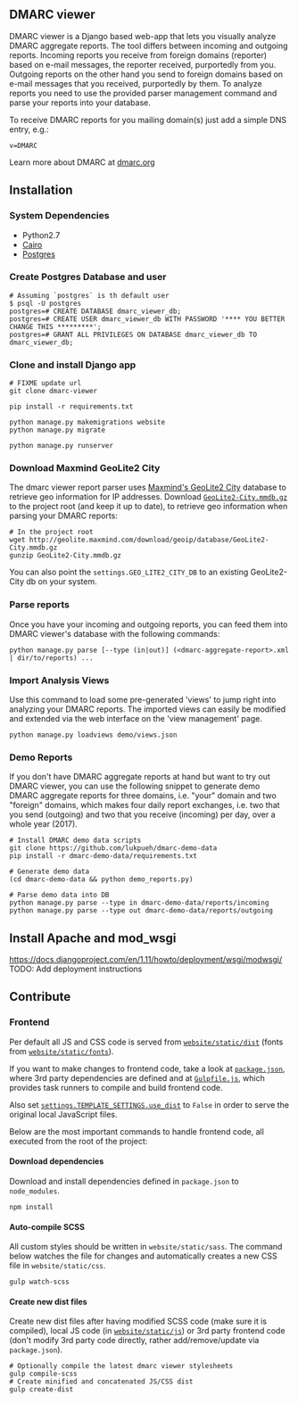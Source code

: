 DMARC viewer
------
DMARC viewer is a Django based web-app that lets you visually analyze DMARC aggregate reports. The tool differs between incoming and outgoing reports. Incoming reports you receive from foreign domains (reporter) based on e-mail messages, the reporter received, purportedly from you. Outgoing reports on the other hand you send to foreign domains based on e-mail messages that you received, purportedly by them. To analyze reports you need to use the provided parser management command and parse your reports into your database.

To receive DMARC reports for you mailing domain(s) just add a simple DNS entry, e.g.:
```shell
v=DMARC
```

Learn more about DMARC at [dmarc.org](https://dmarc.org/)

## Installation
### System Dependencies
- Python2.7
- [Cairo](https://www.cairographics.org/download/)
- [Postgres](https://docs.djangoproject.com/en/1.11/ref/databases/#postgresql-notes)

### Create Postgres Database and user
```shell
# Assuming `postgres` is th default user
$ psql -U postgres
postgres=# CREATE DATABASE dmarc_viewer_db;
postgres=# CREATE USER dmarc_viewer_db WITH PASSWORD '**** YOU BETTER CHANGE THIS *********';
postgres=# GRANT ALL PRIVILEGES ON DATABASE dmarc_viewer_db TO dmarc_viewer_db;
```

### Clone and install Django app
```
# FIXME update url
git clone dmarc-viewer

pip install -r requirements.txt

python manage.py makemigrations website
python manage.py migrate

python manage.py runserver
```

### Download Maxmind GeoLite2 City

The dmarc viewer report parser uses [Maxmind's GeoLite2 City](http://geolite.maxmind.com/download/geoip/database) database to
retrieve geo information for IP addresses.
Download [`GeoLite2-City.mmdb.gz`](http://geolite.maxmind.com/download/geoip/database/GeoLite2-City.mmdb.gz) to the project root (and keep it up to date), to retrieve geo information when parsing your DMARC reports:

```shell
# In the project root
wget http://geolite.maxmind.com/download/geoip/database/GeoLite2-City.mmdb.gz
gunzip GeoLite2-City.mmdb.gz
```
You can also point the `settings.GEO_LITE2_CITY_DB` to an existing GeoLite2-City db on your system.


### Parse reports
Once you have your incoming and outgoing reports, you can feed them into DMARC viewer's database with the following commands:
```shell
python manage.py parse [--type (in|out)] (<dmarc-aggregate-report>.xml | dir/to/reports) ...
```

### Import Analysis Views

Use this command to load some pre-generated 'views' to jump right into
analyzing your DMARC reports. The imported views can easily be modified and
extended via the web interface on the 'view management' page.
```
python manage.py loadviews demo/views.json
```

### Demo Reports
If you don't have DMARC aggregate reports at hand but want to try out DMARC
viewer, you can use the following snippet to generate demo DMARC aggregate
reports for three domains, i.e. "your" domain and two "foreign" domains, which
makes four daily report exchanges, i.e. two that you send (outgoing) and two
that you receive (incoming) per day, over a whole year (2017).
```
# Install DMARC demo data scripts
git clone https://github.com/lukpueh/dmarc-demo-data
pip install -r dmarc-demo-data/requirements.txt

# Generate demo data
(cd dmarc-demo-data && python demo_reports.py)

# Parse demo data into DB
python manage.py parse --type in dmarc-demo-data/reports/incoming
python manage.py parse --type out dmarc-demo-data/reports/outgoing
```

## Install Apache and mod_wsgi
https://docs.djangoproject.com/en/1.11/howto/deployment/wsgi/modwsgi/
TODO: Add deployment instructions


## Contribute

### Frontend
Per default all JS and CSS code is served from
[`website/static/dist`](website/static/dist) (fonts from
[`website/static/fonts`](website/static/fonts)).

If you want to make changes to frontend code, take a look at
[`package.json`](package.json), where 3rd party dependencies are defined
and at [`Gulpfile.js`](Gulpfile.js), which provides task runners to compile
and build frontend code.

Also set [`settings.TEMPLATE_SETTINGS.use_dist`](dmarc_viewer/settings.py) to
`False` in order to serve the original local JavaScript files.

Below are the most important commands to handle frontend code, all executed
from the root of the project:

#### Download dependencies
Download and install dependencies defined in `package.json` to `node_modules`.
```shell
npm install
```
#### Auto-compile SCSS
All custom styles should be written in `website/static/sass`. The command below
watches the file for changes and automatically creates a new CSS file in
`website/static/css`.
```shell
gulp watch-scss
```

#### Create new dist files
Create new dist files after having modified SCSS code (make sure it is
compiled), local JS code (in [`website/static/js`](website/static/js)) or
3rd party frontend code (don't modify 3rd party code directly, rather
add/remove/update via `package.json`).

```shell
# Optionally compile the latest dmarc viewer stylesheets
gulp compile-scss
# Create minified and concatenated JS/CSS dist
gulp create-dist
```
